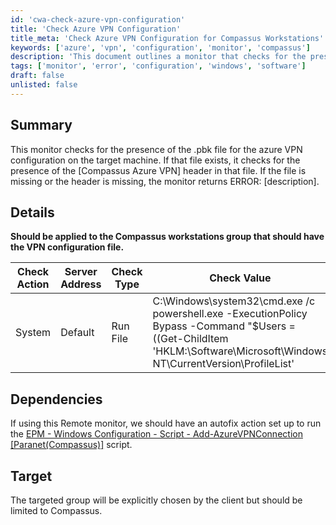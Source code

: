 ```yaml
---
id: 'cwa-check-azure-vpn-configuration'
title: 'Check Azure VPN Configuration'
title_meta: 'Check Azure VPN Configuration for Compassus Workstations'
keywords: ['azure', 'vpn', 'configuration', 'monitor', 'compassus']
description: 'This document outlines a monitor that checks for the presence of the .pbk file for Azure VPN configuration on target machines. It verifies the existence of the Compassus Azure VPN header within the file and returns error messages if the file or header is missing. Ideal for Compassus workstations group.'
tags: ['monitor', 'error', 'configuration', 'windows', 'software']
draft: false
unlisted: false
---
```

## Summary

This monitor checks for the presence of the .pbk file for the azure VPN configuration on the target machine. If that file exists, it checks for the presence of the [Compassus Azure VPN] header in that file. If the file is missing or the header is missing, the monitor returns ERROR: [description].

## Details

**Should be applied to the Compassus workstations group that should have the VPN configuration file.**

| Check Action | Server Address | Check Type | Check Value | Comparator | Interval | Result |
|--------------|----------------|-------------|-------------|------------|----------|--------|
| System       | Default        | Run File    | C:\Windows\system32\cmd.exe /c powershell.exe -ExecutionPolicy Bypass -Command "$Users = ((Get-ChildItem 'HKLM:\Software\Microsoft\Windows NT\CurrentVersion\ProfileList' | Where-Object {$_.GetValue('ProfileImagePath') -notlike 'C:\Windows*'}| ForEach-Object { $_.GetValue('ProfileImagePath') })).replace('C:\Users\','');$users | foreach { ; Try {; $path =  Get-item -Path """C:\Users\$_\AppData\Local\Packages\Microsoft.AzureVpn_8wekyb3d8bbwe\LocalState\rasphone.pbk""" -ErrorAction stop ; if ((Get-Content $path) -Contains '[Compassus Azure VPN]') {; Return; } else {; Return 'ERROR: Missing VPN Configuration'; }; } catch {; Return 'ERROR: Missing file'; }; }" | Does Not Contain | 300 | ERROR: |

## Dependencies

If using this Remote monitor, we should have an autofix action set up to run the [EPM - Windows Configuration - Script - Add-AzureVPNConnection [Paranet(Compassus)]](https://proval.itglue.com/DOC-5078775-11698749) script.

## Target

The targeted group will be explicitly chosen by the client but should be limited to Compassus.


